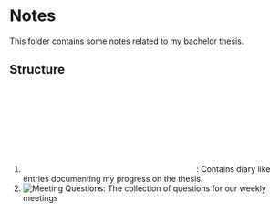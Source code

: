 # Notes

This folder contains some notes related to my bachelor thesis.

## Structure
1. ![Diary](diary.md) : Contains diary like entries documenting my progress on the thesis.
2. ![Meeting Questions](Meeting_Questions/): The collection of questions for our weekly meetings